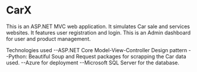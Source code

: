 # CarX
This is an ASP.NET MVC web application. It simulates Car sale and services websites.
It features user registration and login. This is an Admin dashboard for user and product management.

Technologies used
--ASP.NET Core Model-View-Controller Design pattern
--Python: Beautiful Soup and Request packages for scrapping the Car data used.
--Azure for deployment
--Microsoft SQL Server for the database.
